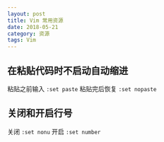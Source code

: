 ```yaml
---
layout: post
title: Vim 常用资源
date: 2018-05-21
category: 资源
tags: Vim
---
```


[Vim Commands Cheat Sheet]: https://www.fprintf.net/vimCheatSheet.html

## 在粘贴代码时不启动自动缩进

粘贴之前输入 `:set paste`
粘贴完后恢复 `:set nopaste`

## 关闭和开启行号

关闭 `:set nonu`
开启 `:set number`

